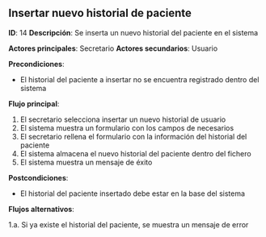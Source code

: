 ## Insertar nuevo historial de paciente

**ID**: 14
**Descripción**: Se inserta un nuevo historial del paciente en el sistema

**Actores principales**: Secretario
**Actores secundarios**: Usuario

**Precondiciones**:
* El historial del paciente a insertar no se encuentra registrado dentro del sistema

**Flujo principal**:
1. El secretario selecciona insertar un nuevo historial de usuario
2. El sistema muestra un formulario con los campos de necesarios
3. El secretario rellena el formulario con la información del historial del paciente
4. El sistema almacena el nuevo historial del paciente dentro del fichero
5. El sistema muestra un mensaje de éxito

**Postcondiciones**:

* El historial del paciente insertado debe estar en la base del sistema

**Flujos alternativos**:

1.a. Si ya existe el historial del paciente, se muestra un mensaje de error
